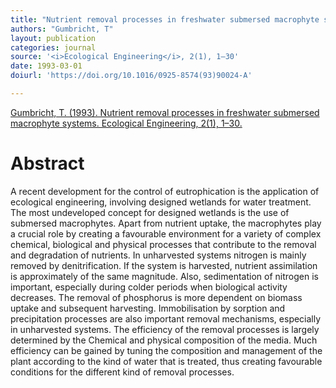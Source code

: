 ```yaml
---
title: "Nutrient removal processes in freshwater submersed macrophyte systems."
authors: "Gumbricht, T"
layout: publication
categories: journal
source: '<i>Ecological Engineering</i>, 2(1), 1–30'
date: 1993-03-01
doiurl: 'https://doi.org/10.1016/0925-8574(93)90024-A'

---
```


[Gumbricht, T. (1993). Nutrient removal processes in freshwater submersed macrophyte systems. Ecological Engineering, 2(1), 1–30.](https://doi.org/10.1016/0925-8574(93)90024-A)

<h1 class='foot-description'>Abstract</h1>

A recent development for the control of eutrophication is the application of ecological engineering, involving designed wetlands for water treatment. The most undeveloped concept for designed wetlands is the use of submersed macrophytes. Apart from nutrient uptake, the macrophytes play a crucial role by creating a favourable environment for a variety of complex chemical, biological and physical processes that contribute to the removal and degradation of nutrients. In unharvested systems nitrogen is mainly removed by denitrification. If the system is harvested, nutrient assimilation is approximately of the same magnitude. Also, sedimentation of nitrogen is important, especially during colder periods when biological activity decreases. The removal of phosphorus is more dependent on biomass uptake and subsequent harvesting. Immobilisation by sorption and precipitation processes are also important removal mechanisms, especially in unharvested systems. The efficiency of the removal processes is largely determined by the Chemical and physical composition of the media. Much efficiency can be gained by tuning the composition and management of the plant according to the kind of water that is treated, thus creating favourable conditions for the different kind of removal processes.
